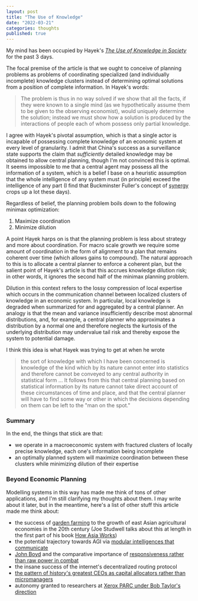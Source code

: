 ```yaml
---
layout: post
title: "The Use of Knowledge"
date: "2022-03-21"
categories: thoughts
published: true
---
```

My mind has been occupied by Hayek's [_The Use of Knowledge in Society_][hayek] for the past 3 days.

The focal premise of the article is that we ought to conceive of planning problems as problems of coordinating specialized (and individually incomplete) knowledge clusters instead of determining optimal solutions from a position of complete information. In Hayek's words:

> The problem is thus in no way solved if we show that all the facts, if they were known to a single mind (as we hypothetically assume them to be given to the observing economist), would uniquely determine the solution; instead we must show how a solution is produced by the interactions of people each of whom possess only partial knowledge.

I agree with Hayek's pivotal assumption, which is that a single actor is incapable of possessing complete knowledge of an economic system at every level of granularity. I admit that China's success as a surveillance state supports the claim that _sufficiently_ detailed knowledge may be obtained to allow central planning, though I'm not convinced this is optimal. It seems impossible to me that a central agent may possess all the information of a system, which is a belief I base on a heuristic assumption that the whole intelligence of any system must (in principle) exceed the intelligence of any part (I find that Buckminster Fuller's concept of [synergy] crops up a lot these days).

Regardless of belief, the planning problem boils down to the following minimax optimization:
1. Maximize coordination
2. Minimize dilution

A point Hayek harps on is that the planning problem is less about strategy and more about coordination. For macro scale growth we require some amount of coordination in the form of alignment to a plan that remains coherent over time (which allows gains to compound). The natural approach to this is to allocate a central planner to enforce a coherent plan, but the salient point of Hayek's article is that this accrues knowledge dilution risk; in other words, it ignores the second half of the minimax planning problem.

Dilution in this context refers to the lossy compression of local expertise which occurs in the communication channel between localized clusters of knowledge in an economic system. In particular, local knowledge is degraded when summarized for and aggregated by a central planner. An analogy is that the mean and variance insufficiently describe most abnormal distributions, and, for example, a central planner who approximates a distribution by a normal one and therefore neglects the kurtosis of the underlying distribution may undervalue tail risk and thereby expose the system to potential damage.

I think this idea is what Hayek was trying to get at when he wrote

> the sort of knowledge with which I have been concerned is knowledge of the kind which by its nature cannot enter into statistics and therefore cannot be conveyed to any central authority in statistical form ... It follows from this that central planning based on statistical information by its nature cannot take direct account of these circumstances of time and place, and that the central planner will have to find some way or other in which the decisions depending on them can be left to the "man on the spot."

### Summary

In the end, the things that stick are that:
* we operate in a macroeconomic system with fractured clusters of locally precise knowledge, each one's information being incomplete
* an optimally planned system will maximize coordination between these clusters while minimizing dilution of their expertise

### Beyond Economic Planning

Modelling systems in this way has made me think of tons of other applications, and I'm still clarifying my thoughts about them. I may write about it later, but in the meantime, here's a list of other stuff this article made me think about:
* the success of [garden farming][garden_farming] to the growth of east Asian agricultural economies in the 20th century (Joe Studwell talks about this at length in the first part of his book [How Asia Works][how_asia_works])
* the potential trajectory towards AGI via [modular intelligences that communicate][modular_intelligence]
* [John Boyd][boyd] and the comparative importance of [responsiveness rather than raw power in combat][ooda]
* the insane success of the internet's decentralized routing protocol
* [the pattern of history's greatest CEOs as capital allocators rather than micromanagers][outsiders]
* autonomy granted to researchers at [Xerox PARC under Bob Taylor's direction][dream_machine]

[hayek]: https://www.kysq.org/docs/Hayek_45.pdf
[synergy]: https://en.wikipedia.org/wiki/Synergetics_(Fuller)
[garden_farming]: https://en.wikipedia.org/wiki/Market_garden
[how_asia_works]: https://www.amazon.com/How-Asia-Works-Joe-Studwell/dp/0802121322/ref=sr_1_1?crid=CJCYSGMAZGPP&keywords=how+asia+works&qid=1647860267&sprefix=how+asia+wor%2Caps%2C255&sr=8-1
[modular_intelligence]: https://www.fhi.ox.ac.uk/wp-content/uploads/Reframing_Superintelligence_FHI-TR-2019-1.1-1.pdf
[boyd]: https://en.wikipedia.org/wiki/John_Boyd_(military_strategist)
[ooda]: https://thestrategybridge.org/the-bridge/2016/8/16/a-new-plan-using-complexity-in-the-modern-world
[outsiders]: https://www.amazon.com/Outsiders-Unconventional-Radically-Rational-Blueprint/dp/1422162672
[dream_machine]: https://www.amazon.com/Dream-Machine-M-Mitchell-Waldrop/dp/1732265119/ref=sr_1_1?crid=3OH99VFRGFHNW&keywords=the+dream+machine&qid=1647860419&sprefix=the+dream+mach%2Caps%2C216&sr=8-1
